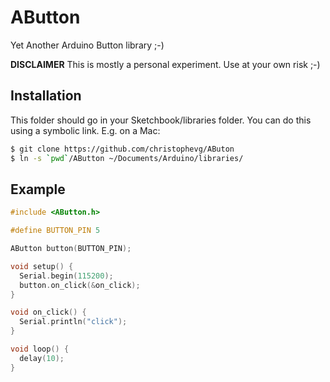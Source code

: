 # AButton

Yet Another Arduino Button library ;-)

**DISCLAIMER** This is mostly a personal experiment. Use at your own risk ;-)

## Installation

This folder should go in your Sketchbook/libraries folder. You can do this
using a symbolic link. E.g. on a Mac:

```bash
$ git clone https://github.com/christophevg/AButon
$ ln -s `pwd`/AButton ~/Documents/Arduino/libraries/
```

## Example

```c
#include <AButton.h>

#define BUTTON_PIN 5

AButton button(BUTTON_PIN);

void setup() {
  Serial.begin(115200);
  button.on_click(&on_click);
}

void on_click() {
  Serial.println("click");
}

void loop() {
  delay(10);
}
```
